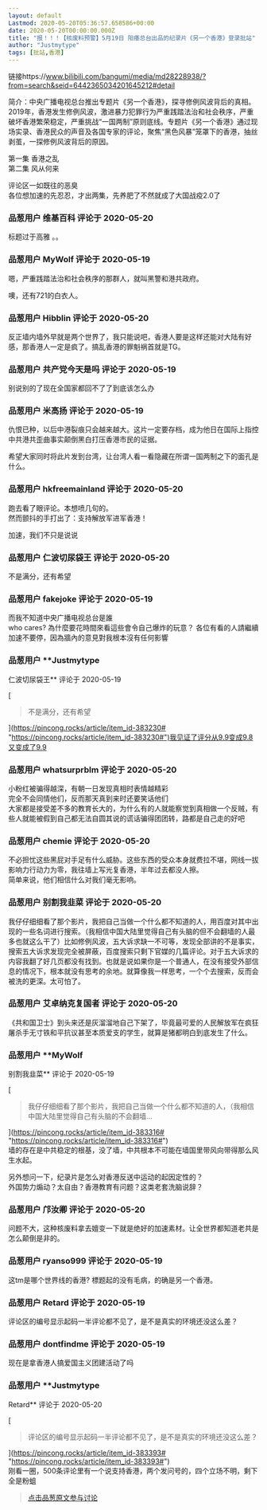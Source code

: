 ```yaml
---
layout: default
Lastmod: 2020-05-20T05:36:57.658586+00:00
date: 2020-05-20T00:00:00.000Z
title: "报！！！【核废料预警】5月19日 阳痿总台出品的纪录片《另一个香港》登录批站"
author: "Justmytype"
tags: [批站,香港]
---
```


链接https://www.bilibili.com/bangumi/media/md28228938/?from=search&seid=6442365034201645212#detail  
  
简介：中央广播电视总台推出专题片《另一个香港》，探寻修例风波背后的真相。2019年，香港发生修例风波，激进暴力犯罪行为严重践踏法治和社会秩序，严重破坏香港繁荣稳定，严重挑战“一国两制”原则底线。专题片《另一个香港》通过现场实录、香港民众的声音及各国专家的评论，聚焦“黑色风暴”笼罩下的香港，抽丝剥茧，一探修例风波背后的原因。  
  
  
第一集 香港之乱  
第二集 风从何来  
  
评论区一如既往的恶臭  
各位想加速的先忍忍，才出两集，先养肥了不然就成了大国战疫2.0了

            
### 品葱用户 **维基百科** 评论于 2020-05-20
        
标题过于高雅 。。
        


            
### 品葱用户 **MyWolf** 评论于 2020-05-19
        
嗯，严重践踏法治和社会秩序的那群人，就叫黑警和港共政府。  
  
  
  
  
  
  
噢，还有721的白衣人。
        


            
### 品葱用户 **Hibblin** 评论于 2020-05-20
        
反正墙内墙外早就是两个世界了，我只能说吧，香港人要是这样还能对大陆有好感，那香港人一定是疯了。搞乱香港的罪魁祸首就是TG。
        


            
### 品葱用户 **共产党今天是吗** 评论于 2020-05-19
        
别说别的了现在全国家都回不了了到底该怎么办
        


            
### 品葱用户 **米高扬** 评论于 2020-05-19
        
仇恨已种，以后中港裂痕只会越来越大。这片一定要存档，成为他日在国际上指控中共港共歪曲事实颠倒黑白打压香港市民的证据。  
  
希望大家同时将此片发到台湾，让台湾人看一看隐藏在所谓一国两制之下的面孔是什么。
        


            
### 品葱用户 **hkfreemainland** 评论于 2020-05-20
        
跑去看了眼评论。本想喷几句的。  
然而颤抖的手打出了：支持解放军进军香港！  
  
加速，我们不只是说说
        


            
### 品葱用户 **仁波切尿袋王** 评论于 2020-05-20
        
不是满分，还有希望
        


            
### 品葱用户 **fakejoke** 评论于 2020-05-19
        
而我不知道中央广播电视总台是誰  
who cares? 為什麼要花時間來看這些會令自己爆炸的玩意？ 各位有看的人請繼續加速不要停，因為牆內的意見對我根本沒有任何影響
        


            
### 品葱用户 **Justmytype 
仁波切尿袋王** 评论于 2020-05-19
        
[

> 不是满分，还有希望

](https://pincong.rocks/article/item_id-383230# "https://pincong.rocks/article/item_id-383230#")我见证了评分从9.9变成9.8又变成了9.9
        


            
### 品葱用户 **whatsurprblm** 评论于 2020-05-20
        
小粉红被骗得越深，有朝一日发现真相时表情越精彩  
完全不会同情他们，反而那天真到来时还要笑话他们  
大家都是接受差不多的教育长大的，为什么有的人就能察觉到真相做一个反贼，有些人就能被假到自己都无法自圆其说的谎话骗得团团转，路都是自己走的好吧
        


            
### 品葱用户 **chemie** 评论于 2020-05-20
        
不必担忧这些黑屁对手足有什么威胁。这些东西的受众本身就费拉不堪，网线一拔影响力行动力为零，我往墙上写光复香港，半年过去都没人擦。  
简单来说，他们相信什么对我们毫无影响。
        


            
### 品葱用户 **别割我韭菜** 评论于 2020-05-20
        
我仔仔细细看了那个影片，我把自己当做一个什么都不知道的人，用百度对其中出现的一些名词进行搜索。（我相信中国大陆里觉得自己有头脑的但不会翻墙的人最多也就这么干了）比如修例风波，五大诉求缺一不可等，发现全部讲的不是事实，搜索五大诉求发现完全被屏蔽，百度搜索只剩下官媒的几篇评论。对于五大诉求的内容我翻了好几页都没有找到。也就是说如果你是一个普通人，在没有接受外部信息的情况下，根本就没有思考的余地。就算像我一样思考，一个个去搜索，反而会被洗的更深。太可怕了。
        


            
### 品葱用户 **艾卓纳克复国者** 评论于 2020-05-20
        
《共和国卫士》到头来还是灰溜溜地自己下架了，毕竟最可爱的人民解放军在疯狂屠杀手无寸铁和平抗议甚至本质爱支的学生，就算是猪都明白到底发生了什么。
        


            
### 品葱用户 **MyWolf 
别割我韭菜** 评论于 2020-05-19
        
[

> 我仔仔细细看了那个影片，我把自己当做一个什么都不知道的人，（我相信中国大陆里觉得自己有头脑的不会翻墙...

](https://pincong.rocks/article/item_id-383316# "https://pincong.rocks/article/item_id-383316#")  
墙的存在是中共稳定的根基，没了墙，中共根本不可能在墙国里带风向带得那么风生水起。  
  
另外想问一下，纪录片是怎么对香港反送中运动的起因定性的？  
外国势力煽动？太自由？香港教育有问题？这类老套洗脑说辞？
        


            
### 品葱用户 **邝汝卿** 评论于 2020-05-20
        
问题不大，这种核废料拿去嬗变一下就是绝好的加速素材。让全世界都知道老共是怎么颠倒是非的。
        


            
### 品葱用户 **ryanso999** 评论于 2020-05-19
        
这tm是哪个世界线的香港? 標题起的没有毛病，的确是另一个香港。
        


            
### 品葱用户 **Retard** 评论于 2020-05-19
        
评论区的编号显示起码一半评论都不见了，是不是真实的环境还没这么差？
        


            
### 品葱用户 **dontfindme** 评论于 2020-05-19
        
现在是拿香港人搞爱国主义团建活动了吗
        


            
### 品葱用户 **Justmytype 
Retard** 评论于 2020-05-20
        
[

> 评论区的编号显示起码一半评论都不见了，是不是真实的环境还没这么差？

](https://pincong.rocks/article/item_id-383393# "https://pincong.rocks/article/item_id-383393#")  
刚看一圈，500条评论里有一个说支持香港，两个发问号的，四个立场不明，剩下全是粉蛆
        






> [点击品葱原文参与讨论](https://pincong.rocks/article/19077)

